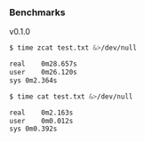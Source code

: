 ### Benchmarks

v0.1.0

```sh
$ time zcat test.txt &>/dev/null

real	0m28.657s
user	0m26.120s
sys	0m2.364s

$ time cat test.txt &>/dev/null

real	0m2.163s
user	0m0.012s
sys	0m0.392s
```

